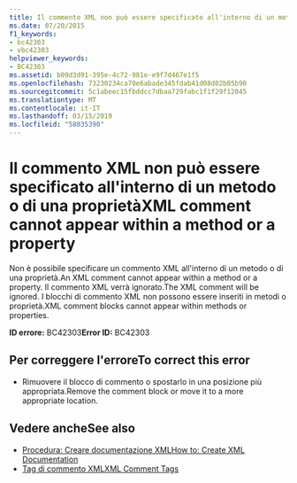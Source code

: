 ```yaml
---
title: Il commento XML non può essere specificato all'interno di un metodo o di una proprietà
ms.date: 07/20/2015
f1_keywords:
- bc42303
- vbc42303
helpviewer_keywords:
- BC42303
ms.assetid: b09d3d91-395e-4c72-981e-e9f7d467e1f5
ms.openlocfilehash: 73230234ca70e6abade345fdab41d08d02b05b90
ms.sourcegitcommit: 5c1abeec15fbddcc7dbaa729fabc1f1f29f12045
ms.translationtype: MT
ms.contentlocale: it-IT
ms.lasthandoff: 03/15/2019
ms.locfileid: "58035390"
---
```

# <a name="xml-comment-cannot-appear-within-a-method-or-a-property"></a><span data-ttu-id="44a66-102">Il commento XML non può essere specificato all'interno di un metodo o di una proprietà</span><span class="sxs-lookup"><span data-stu-id="44a66-102">XML comment cannot appear within a method or a property</span></span>
<span data-ttu-id="44a66-103">Non è possibile specificare un commento XML all'interno di un metodo o di una proprietà.</span><span class="sxs-lookup"><span data-stu-id="44a66-103">An XML comment cannot appear within a method or a property.</span></span> <span data-ttu-id="44a66-104">Il commento XML verrà ignorato.</span><span class="sxs-lookup"><span data-stu-id="44a66-104">The XML comment will be ignored.</span></span> <span data-ttu-id="44a66-105">I blocchi di commento XML non possono essere inseriti in metodi o proprietà.</span><span class="sxs-lookup"><span data-stu-id="44a66-105">XML comment blocks cannot appear within methods or properties.</span></span>  
  
 <span data-ttu-id="44a66-106">**ID errore:** BC42303</span><span class="sxs-lookup"><span data-stu-id="44a66-106">**Error ID:** BC42303</span></span>  
  
## <a name="to-correct-this-error"></a><span data-ttu-id="44a66-107">Per correggere l'errore</span><span class="sxs-lookup"><span data-stu-id="44a66-107">To correct this error</span></span>  
  
-   <span data-ttu-id="44a66-108">Rimuovere il blocco di commento o spostarlo in una posizione più appropriata.</span><span class="sxs-lookup"><span data-stu-id="44a66-108">Remove the comment block or move it to a more appropriate location.</span></span>  
  
## <a name="see-also"></a><span data-ttu-id="44a66-109">Vedere anche</span><span class="sxs-lookup"><span data-stu-id="44a66-109">See also</span></span>

- [<span data-ttu-id="44a66-110">Procedura: Creare documentazione XML</span><span class="sxs-lookup"><span data-stu-id="44a66-110">How to: Create XML Documentation</span></span>](../../visual-basic/programming-guide/program-structure/how-to-create-xml-documentation.md)
- [<span data-ttu-id="44a66-111">Tag di commento XML</span><span class="sxs-lookup"><span data-stu-id="44a66-111">XML Comment Tags</span></span>](../../visual-basic/language-reference/xmldoc/index.md)
